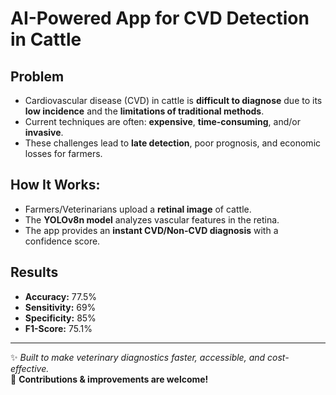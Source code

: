 # AI-Powered App for CVD Detection in Cattle

## Problem 
* Cardiovascular disease (CVD) in cattle is **difficult to diagnose** due to its **low incidence** and the **limitations of traditional methods**. 
* Current techniques are often: **expensive**, **time-consuming**, and/or **invasive**.  
* These challenges lead to **late detection**, poor prognosis, and economic losses for farmers.


## How It Works:
* Farmers/Veterinarians upload a **retinal image** of cattle.  
* The **YOLOv8n model** analyzes vascular features in the retina.  
* The app provides an **instant CVD/Non-CVD diagnosis** with a confidence score.  


## Results  
- **Accuracy:** 77.5%  
- **Sensitivity:** 69%
- **Specificity:** 85%  
- **F1-Score:** 75.1%

---

✨ *Built to make veterinary diagnostics faster, accessible, and cost-effective.*  
🚀 **Contributions & improvements are welcome!**  
